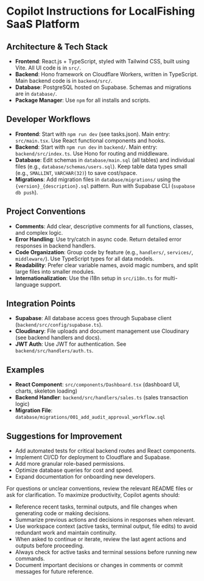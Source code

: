 # Copilot Instructions for LocalFishing SaaS Platform

## Architecture & Tech Stack
- **Frontend**: React.js + TypeScript, styled with Tailwind CSS, built using Vite. All UI code is in `src/`.
- **Backend**: Hono framework on Cloudflare Workers, written in TypeScript. Main backend code is in `backend/src/`.
- **Database**: PostgreSQL hosted on Supabase. Schemas and migrations are in `database/`.
- **Package Manager**: Use `npm` for all installs and scripts.

## Developer Workflows
- **Frontend**: Start with `npm run dev` (see tasks.json). Main entry: `src/main.tsx`. Use React functional components and hooks.
- **Backend**: Start with `npm run dev` in `backend/`. Main entry: `backend/src/index.ts`. Use Hono for routing and middleware.
- **Database**: Edit schemas in `database/main.sql` (all tables) and individual files (e.g., `database/schemas/users.sql`). Keep table data types small (e.g., `SMALLINT`, `VARCHAR(32)`) to save cost/space.
- **Migrations**: Add migration files in `database/migrations/` using the `{version}_{description}.sql` pattern. Run with Supabase CLI (`supabase db push`).

## Project Conventions
- **Comments**: Add clear, descriptive comments for all functions, classes, and complex logic.
- **Error Handling**: Use try/catch in async code. Return detailed error responses in backend handlers.
- **Code Organization**: Group code by feature (e.g., `handlers/`, `services/`, `middleware/`). Use TypeScript types for all data models.
- **Readability**: Prefer clear variable names, avoid magic numbers, and split large files into smaller modules.
- **Internationalization**: Use the i18n setup in `src/i18n.ts` for multi-language support.

## Integration Points
- **Supabase**: All database access goes through Supabase client (`backend/src/config/supabase.ts`).
- **Cloudinary**: File uploads and document management use Cloudinary (see backend handlers and docs).
- **JWT Auth**: Use JWT for authentication. See `backend/src/handlers/auth.ts`.

## Examples
- **React Component**: `src/components/Dashboard.tsx` (dashboard UI, charts, skeleton loading)
- **Backend Handler**: `backend/src/handlers/sales.ts` (sales transaction logic)
- **Migration File**: `database/migrations/001_add_audit_approval_workflow.sql`

## Suggestions for Improvement
- Add automated tests for critical backend routes and React components.
- Implement CI/CD for deployment to Cloudflare and Supabase.
- Add more granular role-based permissions.
- Optimize database queries for cost and speed.
- Expand documentation for onboarding new developers.



For questions or unclear conventions, review the relevant README files or ask for clarification.
To maximize productivity, Copilot agents should:
- Reference recent tasks, terminal outputs, and file changes when generating code or making decisions.
- Summarize previous actions and decisions in responses when relevant.
- Use workspace context (active tasks, terminal output, file edits) to avoid redundant work and maintain continuity.
- When asked to continue or iterate, review the last agent actions and outputs before proceeding.
- Always check for active tasks and terminal sessions before running new commands.
- Document important decisions or changes in comments or commit messages for future reference.
